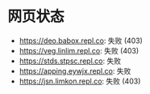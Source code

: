 # 网页状态
- https://deo.babox.repl.co: 失败 (403)
- https://veg.linlim.repl.co: 失败 (403)
- https://stds.stpsc.repl.co: 失败
- https://apping.eywjx.repl.co: 失败
- https://jsn.limkon.repl.co: 失败 (403)
